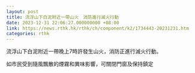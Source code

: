 ```yaml
---
layout: post
title: 流浮山下白泥附近一帶山火　消防進行滅火行動
date: 2023-12-31 22:06:27.000000000 +08:00
link: https://news.rthk.hk/rthk/ch/component/k2/1734443-20231231.htm
categories: rthk
---
```


流浮山下白泥附近一帶晚上7時許發生山火，消防正進行滅火行動。

如市民受到隨風飄散的煙霧和異味影響，可關閉門窗及保持鎮定
